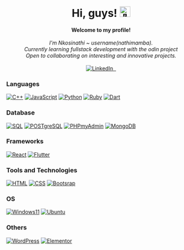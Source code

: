 <h1 align="center">Hi, guys! <img src="https://github.com/wervlad/wervlad/assets/24524555/766d336d-b87d-44ba-807c-c51de2bc6b4d" width="28px" alt="👋"></h1>

<p align="center">
    <b>Welcome to my profile!</b><br><br>
    <i>
        I'm Nkosinathi ~ username(nathimamba).<br>
        Currently learning fullstack development with the odin project<br>
        Open to collaborating on interesting and innovative projects.<br>
    </i><br>
    <a href="https://www.linkedin.com/in/nkosinathi-nwamba-303720191">
        <img src="https://img.shields.io/badge/LinkedIn-blue?style=flat-square&logo=linkedin" alt="LinkedIn">
    </a>
    <a href="https://github.com/nathimamba">
        <img src="https://img.shields.io/badge/-GitHub-333?style=flat-square&logo=github" alt="">
    </a>
    <a href="mailto:sheriff14nwamba@gmail.com">
        <img src="https://img.shields.io/badge/Gmail-white?style=flat-square&logo=gmail&logoColor=EA4335" alt="">
    </a>
   </p>
   
### Languages
[![C++](https://img.shields.io/badge/c++-white?style=for-the-badge&logo=cplusplus&logoColor=00599C)](https://github.com/nathimamba)
[![JavaScript](https://img.shields.io/badge/javascript-white?style=for-the-badge&logo=javascript&logoColor=F7DF1E)](https://github.com/nathimamba)
[![Python](https://img.shields.io/badge/python-white?style=for-the-badge&logo=python&logoColor=3776AB)](https://github.com/nathimamba)
[![Ruby](https://img.shields.io/badge/ruby-white?style=for-the-badge&logo=ruby&logoColor=CC342D)](https://github.com/nathimamba)
[![Dart](https://img.shields.io/badge/dart-white?style=for-the-badge&logo=dart&logoColor=0175C2)](https://github.com/nathimamba)

### Database
[![SQL](https://img.shields.io/badge/mysql-white?style=for-the-badge&logo=mysql&logoColor=4479A1)](https://github.com/nathimamba)
[![POSTgreSQL](https://img.shields.io/badge/Postgresql-white?style=for-the-badge&logo=postgresql&logoColor=4169E1)](https://github.com/nathimamba)
[![PHPmyAdmin](https://img.shields.io/badge/phpmyadmin-white?style=for-the-badge&logo=phpmyadmin&logoColor=777BB4)](https://github.com/nathimamba)
[![MongoDB](https://img.shields.io/badge/mongodb-white?style=for-the-badge&logo=mongodb&logoColor=47A248)](https://github.com/nathimamba)

### Frameworks
[![React](https://img.shields.io/badge/react-white?style=for-the-badge&logo=react&logoColor=61DAFB)](https://github.com/nathimamba)
[![Flutter](https://img.shields.io/badge/flutter-white?style=for-the-badge&logo=flutter&logoColor=02569B)](https://github.com/nathimamba)

### Tools and Technologies
[![HTML](https://img.shields.io/badge/html5-white?style=for-the-badge&logo=html5&logoColor=E34F26)](https://github.com/nathimamba)
[![CSS](https://img.shields.io/badge/css3-white?style=for-the-badge&logo=css3&logoColor=1572B6)](https://github.com/nathimamba)
[![Bootsrap](https://img.shields.io/badge/bootstrap-white?style=for-the-badge&logo=bootstrap&logoColor=7952B3)](https://github.com/nathimamba)

### OS
[![Windows11](https://img.shields.io/badge/windows11-white?style=for-the-badge&logo=windows11&logoColor=0078D4)](https://github.com/nathimamba)
[![Ubuntu](https://img.shields.io/badge/ubuntu-E95420?style=for-the-badge&logo=ubuntu&logoColor=white)](https://github.com/nathimamba)

### Others 
[![WordPress](https://img.shields.io/badge/wordpress-21759B?style=for-the-badge&logo=wordpress&logoColor=white)](https://github.com/nathimamba)
[![Elementor](https://img.shields.io/badge/wordpress-92003B?style=for-the-badge&logo=wordpress&logoColor=white)](https://github.com/nathimamba)



 

<!---
nathimamba/nathimamba is a ✨ special ✨ repository because its `README.md` (this file) appears on your GitHub profile.
You can click the Preview link to take a look at your changes.
--->



